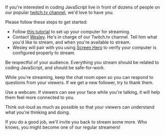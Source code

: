 If you're interested in coding JavaScript live in front of dozens of people on our popular [twitch.tv channel](http://twitch.tv/freecodecamp), we'd love to have you.

Please follow these steps to get started:

- Follow [this tutorial](http://www.hdpvrcapture.com/wordpress/?p=5951) to set up your computer for streaming.
- Contact [Wesley](https://gitter.im/septimus). He's in charge of our Twitch.tv channel. Tell him what you'd like to stream, and when you're available to stream.
- Wesley will pair with you using [Screen Hero](https://github.com/FreeCodeCamp/freecodecamp/wiki/How-to-install-Screenhero) to verify your computer is configured properly to stream.

Be respectful of your audience. Everything you stream should be related to coding JavaScript, and should be safe-for-work.

While you're streaming, keep the chat room open so you can respond to questions from your viewers. If we get a new follower, try to thank them.

Use a webcam. If viewers can see your face while you're talking, it will help them feel more connected to you.

Think out-loud as much as possible so that your viewers can understand what you're thinking and doing.

If you do a good job, we'll invite you back to stream some more. Who knows, you might become one of our regular streamers!